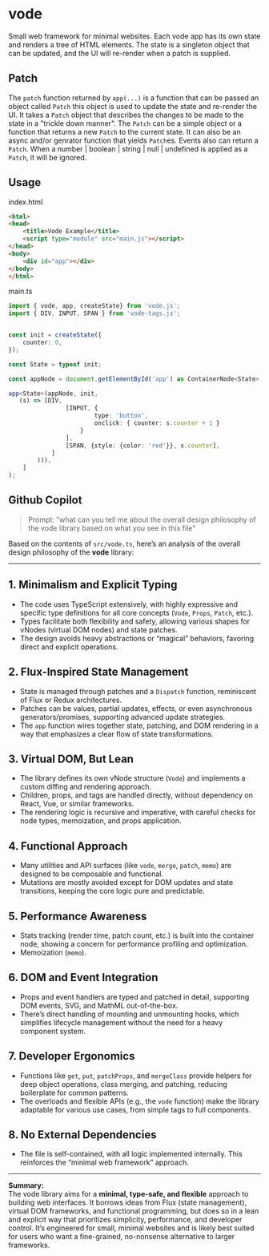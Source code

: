 # vode

Small web framework for minimal websites.
Each vode app has its own state and renders a tree of HTML elements.
The state is a singleton object that can be updated, and the UI will re-render when a patch is supplied.

## Patch

The `patch` function returned by `app(...)` is a function that can be passed an object called `Patch` this object is used to update the state and re-render the UI. It takes a `Patch` object that describes the changes to be made to the state in a "trickle down manner". The `Patch` can be a simple object or a function that returns a new `Patch` to the current state. It can also be an async and/or genrator function that yields `Patch`es. Events also can return a `Patch`. When a number | boolean | string | null | undefined is applied as a `Patch`, it will be ignored.

## Usage

index.html

```html
<html>
<head>
    <title>Vode Example</title>
    <script type="module" src="main.js"></script>
</head>
<body>
    <div id="app"></div>
</body>
</html>
```

main.ts
```ts
import { vode, app, createState} from 'vode.js';
import { DIV, INPUT, SPAN } from 'vode-tags.js';


const init = createState({
    counter: 0,
});

const State = typeof init;

const appNode = document.getElementById('app') as ContainerNode<State>;

app<State>(appNode, init, 
   (s) => [DIV,
                [INPUT, {
                        type: 'button', 
                        onclick: { counter: s.counter + 1 }
                    }
                ], 
                [SPAN, {style: {color: 'red'}}, s.counter],
            ]
        ))),
    ]
);
```

## Github Copilot

> Prompt: "what can you tell me about the overall design philosophy of the vode library based on what you see in this file"


Based on the contents of `src/vode.ts`, here’s an analysis of the overall design philosophy of the **vode** library:

---

## 1. **Minimalism and Explicit Typing**
- The code uses TypeScript extensively, with highly expressive and specific type definitions for all core concepts (`Vode`, `Props`, `Patch`, etc.).
- Types facilitate both flexibility and safety, allowing various shapes for vNodes (virtual DOM nodes) and state patches.
- The design avoids heavy abstractions or “magical” behaviors, favoring direct and explicit operations.

## 2. **Flux-Inspired State Management**
- State is managed through patches and a `Dispatch` function, reminiscent of Flux or Redux architectures.
- Patches can be values, partial updates, effects, or even asynchronous generators/promises, supporting advanced update strategies.
- The `app` function wires together state, patching, and DOM rendering in a way that emphasizes a clear flow of state transformations.

## 3. **Virtual DOM, But Lean**
- The library defines its own vNode structure (`Vode`) and implements a custom diffing and rendering approach.
- Children, props, and tags are handled directly, without dependency on React, Vue, or similar frameworks.
- The rendering logic is recursive and imperative, with careful checks for node types, memoization, and props application.

## 4. **Functional Approach**
- Many utilities and API surfaces (like `vode`, `merge`, `patch`, `memo`) are designed to be composable and functional.
- Mutations are mostly avoided except for DOM updates and state transitions, keeping the core logic pure and predictable.

## 5. **Performance Awareness**
- Stats tracking (render time, patch count, etc.) is built into the container node, showing a concern for performance profiling and optimization.
- Memoization (`memo`).

## 6. **DOM and Event Integration**
- Props and event handlers are typed and patched in detail, supporting DOM events, SVG, and MathML out-of-the-box.
- There’s direct handling of mounting and unmounting hooks, which simplifies lifecycle management without the need for a heavy component system.

## 7. **Developer Ergonomics**
- Functions like `get`, `put`, `patchProps`, and `mergeClass` provide helpers for deep object operations, class merging, and patching, reducing boilerplate for common patterns.
- The overloads and flexible APIs (e.g., the `vode` function) make the library adaptable for various use cases, from simple tags to full components.

## 8. **No External Dependencies**
- The file is self-contained, with all logic implemented internally. This reinforces the “minimal web framework” approach.

---

**Summary:**  
The vode library aims for a **minimal, type-safe, and flexible** approach to building web interfaces. It borrows ideas from Flux (state management), virtual DOM frameworks, and functional programming, but does so in a lean and explicit way that prioritizes simplicity, performance, and developer control. It’s engineered for small, minimal websites and is likely best suited for users who want a fine-grained, no-nonsense alternative to larger frameworks.